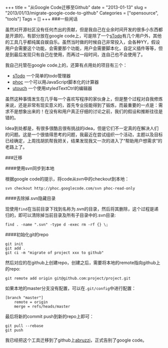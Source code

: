 +++
title = "从Google Code迁移至Github"
date = "2013-01-13"
slug = "2013/01/13/migrate-google-code-to-github"
Categories = ["opensource", "tools"]
Tags = []
+++
###一些闲话

虽然对开源社区没有任何杰出的贡献，但是我自己在业余时间开发的很多小东西都是开源的，有部分放在google code上，可是除了一个[sTodo](http://code.google.com/p/stodo/)有几个用户外，其他的工具几乎都纯属自娱自乐。虽然当时做的时候自己非常投入，会各种YY，假设用户会需要这个功能，会需要那个功能，用户会需要脚本化，自定义插件等等，但是到最后发现只有自己在使用，而再过一段时间，连自己也不会使用了。

我自己托管在google code上的，还算有点用处的项目有三个：

- [sTodo](http://code.google.com/p/stodo/) 一个简单的todo管理器
- [phoc](http://code.google.com/p/phoc/) 一个可以用JavaScript脚本化的计算器
- [utouch](http://code.google.com/p/utouch) 一个使用styledTextCtrl的编辑器

虽然这种事情发生在几乎每一个喜欢写程序的家伙身上，但是整个过程对自我修炼来说，还是非常有现实意义的，首先专业技能得到了锻炼，而最重要的一点是：需求不是想象出来的！在没有和用户真正仔细的讨论之前，我们的假设和推断往往是错的。

Idea到处都是，有很多很酷且很有挑战的idea，但是它们不一定真的在解决人们的问题。这是一个很值得思考的问题，我最近在尝试组织一个活动，主题以及目标已经确定，上周找胡凯帮我把关，结果发现我又一次的进入了“帮助用户想需求”的老路上了。

###迁移

####使用svn同步到本地

根据google code的提示，将code从svn中的checkout到本地：

```
svn checkout http://phoc.googlecode.com/svn phoc-read-only
```

####去除掉.svn隐藏目录

现使用`find`在当前目录下找到名称为.svn的目录，然后将其删除，这个过程是递归的，即可以清除掉当前目录及所有子目录中的.svn目录:

```
find . -name ".svn" -type d -exec rm -rf {} \;
```

####初始化git的repo

```
git init
git add .
git ci -m "migrate of project xxx to github"
```

然后对应的在github上创建repo，创建之后，需要将本地的remote指向github上的repo:

```
git remote add origin git@github.com:project/project.git
```

如果本地的master分支没有配置，可以在`.git/config`中进行配置：

```
[branch "master"]
	remote = origin
	merge = refs/heads/master
```

最后将新的commit push到新的repo上即可：

```
git pull --rebase
git push
```

我已经把这个工具迁移到了github上[abruzzi](https://github.com/abruzzi)，正式告别了google code。
